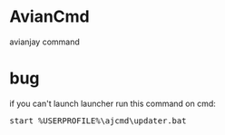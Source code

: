 # AvianCmd
avianjay command
# bug
if you can't launch launcher
run this command on cmd:
<pre>start %USERPROFILE%\ajcmd\updater.bat</pre>
